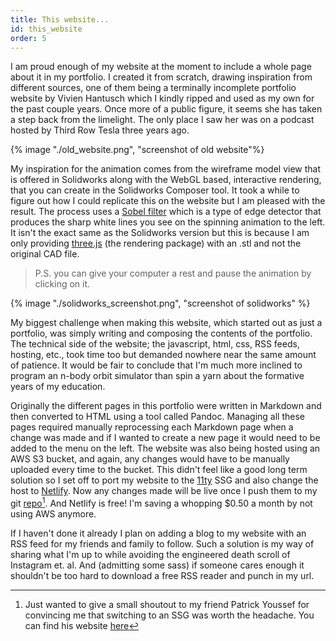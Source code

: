 ```yaml
---
title: This website...
id: this_website
order: 5
---
```


I am proud enough of my website at the moment to include a whole page about it in my portfolio. I created it from scratch, drawing inspiration from different sources, one of them being a terminally incomplete portfolio website by Vivien Hantusch which I kindly ripped and used as my own for the past couple years. Once more of a public figure, it seems she has taken a step back from the limelight. The only place I saw her was on a podcast hosted by Third Row Tesla three years ago.

{% image "./old_website.png", "screenshot of old website"%}
<!-- My previous landing page, which was a near hard copy of Vivien's. It stayed like this for three years! -->

My inspiration for the animation comes from the wireframe model view that is offered in Solidworks along with the WebGL based, interactive rendering, that you can create in the Solidworks Composer tool. It took a while to figure out how I could replicate this on the website but I am pleased with the result. The process uses a [Sobel filter](https://en.wikipedia.org/wiki/Sobel_operator) which is a type of edge detector that produces the sharp white lines you see on the spinning animation to the left. It isn't the exact same as the Solidworks version but this is because I am only providing [three.js](https://threejs.org/) (the rendering package) with an .stl and not the original CAD file. 

>P.S. you can give your computer a rest and pause the animation by clicking on it.

{% image "./solidworks_screenshot.png", "screenshot of solidworks" %}
<!-- A screenshot of the solidworks wireframe view for reference. -->

My biggest challenge when making this website, which started out as just a portfolio, was simply writing and composing the contents of the portfolio. The technical side of the website; the javascript, html, css, RSS feeds, hosting, etc., took time too but demanded nowhere near the same amount of patience. It would be fair to conclude that I'm much more inclined to program an n-body orbit simulator than spin a yarn about the formative years of my education.

Originally the different pages in this portfolio were written in Markdown and then converted to HTML using a tool called Pandoc. Managing all these pages required manually reprocessing each Markdown page when a change was made and if I wanted to create a new page it would need to be added to the menu on the left. The website was also being hosted using an AWS S3 bucket, and again, any changes would have to be manually uploaded every time to the bucket. This didn't feel like a good long term solution so I set off to port my website to the [11ty](https://www.11ty.dev) SSG and also change the host to [Netlify](https://www.netlify.com/). Now any changes made will be live once I push them to my git [repo](https://github.com/sl0thower/felixslothower.com)[^patrick]. And Netlify is free! I'm saving a whopping $0.50 a month by not using AWS anymore.  

[^patrick]:Just wanted to give a small shoutout to my friend Patrick Youssef for convincing me that switching to an SSG was worth the headache. You can find his website [here](https://www.patrickyoussef.com)

If I haven't done it already I plan on adding a blog to my website with an RSS feed for my friends and family to follow. Such a solution is my way of sharing what I'm up to while avoiding the engineered death scroll of Instagram et. al. And (admitting some sass) if someone cares enough it shouldn't be too hard to download a free RSS reader and punch in my url.
